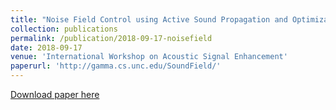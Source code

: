 ```yaml
---
title: "Noise Field Control using Active Sound Propagation and Optimization"
collection: publications
permalink: /publication/2018-09-17-noisefield
date: 2018-09-17
venue: 'International Workshop on Acoustic Signal Enhancement'
paperurl: 'http://gamma.cs.unc.edu/SoundField/'
---
```


<a href='http://gamma.cs.unc.edu/SoundField/'>Download paper here</a>
